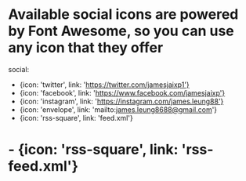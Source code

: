 # Available social icons are powered by Font Awesome, so you can use any icon that they offer
social:
- {icon: 'twitter', link: 'https://twitter.com/jamesjaixp1'}
- {icon: 'facebook', link: 'https://www.facebook.com/jamesjaixp'}
- {icon: 'instagram', link: 'https://instagram.com/james.leung88'}
- {icon: 'envelope', link: 'mailto:james.leung8688@gmail.com'}
- {icon: 'rss-square', link: 'feed.xml'}
# - {icon: 'rss-square', link: 'rss-feed.xml'}
